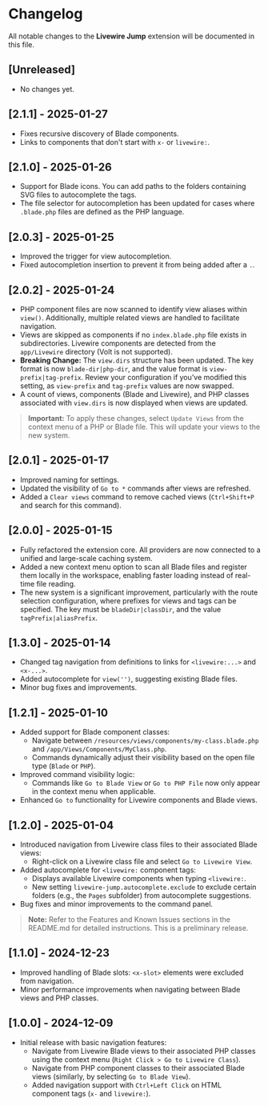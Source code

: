 # Changelog

All notable changes to the **Livewire Jump** extension will be documented in this file.

## [Unreleased]

- No changes yet.

## [2.1.1] - 2025-01-27

- Fixes recursive discovery of Blade components.
- Links to components that don't start with `x-` or `livewire:`.

## [2.1.0] - 2025-01-26

- Support for Blade icons. You can add paths to the folders containing SVG files to autocomplete the tags.  
- The file selector for autocompletion has been updated for cases where `.blade.php` files are defined as the PHP language.

## [2.0.3] - 2025-01-25

- Improved the trigger for view autocompletion.  
- Fixed autocompletion insertion to prevent it from being added after a `.`.

## [2.0.2] - 2025-01-24

- PHP component files are now scanned to identify view aliases within `view()`. Additionally, multiple related views are handled to facilitate navigation.
- Views are skipped as components if no `index.blade.php` file exists in subdirectories. Livewire components are detected from the `app/Livewire` directory (Volt is not supported).
- **Breaking Change:** The `view.dirs` structure has been updated. The key format is now `blade-dir|php-dir`, and the value format is `view-prefix|tag-prefix`. Review your configuration if you’ve modified this setting, as `view-prefix` and `tag-prefix` values are now swapped.
- A count of views, components (Blade and Livewire), and PHP classes associated with `view.dirs` is now displayed when views are updated.

> **Important:** To apply these changes, select `Update Views` from the context menu of a PHP or Blade file. This will update your views to the new system.

## [2.0.1] - 2025-01-17

- Improved naming for settings.
- Updated the visibility of `Go to *` commands after views are refreshed.
- Added a `Clear views` command to remove cached views (`Ctrl+Shift+P` and search for this command).

## [2.0.0] - 2025-01-15

- Fully refactored the extension core. All providers are now connected to a unified and large-scale caching system.
- Added a new context menu option to scan all Blade files and register them locally in the workspace, enabling faster loading instead of real-time file reading.
- The new system is a significant improvement, particularly with the route selection configuration, where prefixes for views and tags can be specified. The key must be `bladeDir|classDir`, and the value `tagPrefix|aliasPrefix`.

## [1.3.0] - 2025-01-14

- Changed tag navigation from definitions to links for `<livewire:...>` and `<x-...>`.
- Added autocomplete for `view('')`, suggesting existing Blade files.
- Minor bug fixes and improvements.

## [1.2.1] - 2025-01-10

- Added support for Blade component classes:
  - Navigate between `/resources/views/components/my-class.blade.php` and `/app/Views/Components/MyClass.php`.
  - Commands dynamically adjust their visibility based on the open file type (`Blade` or `PHP`).
- Improved command visibility logic:
  - Commands like `Go to Blade View` or `Go to PHP File` now only appear in the context menu when applicable.
- Enhanced `Go to` functionality for Livewire components and Blade views.

## [1.2.0] - 2025-01-04

- Introduced navigation from Livewire class files to their associated Blade views:
  - Right-click on a Livewire class file and select `Go to Livewire View`.
- Added autocomplete for `<livewire:` component tags:
  - Displays available Livewire components when typing `<livewire:`.
  - New setting `livewire-jump.autocomplete.exclude` to exclude certain folders (e.g., the `Pages` subfolder) from autocomplete suggestions.
- Bug fixes and minor improvements to the command panel.

> **Note:** Refer to the Features and Known Issues sections in the README.md for detailed instructions. This is a preliminary release.

## [1.1.0] - 2024-12-23

- Improved handling of Blade slots: `<x-slot>` elements were excluded from navigation.
- Minor performance improvements when navigating between Blade views and PHP classes.

## [1.0.0] - 2024-12-09

- Initial release with basic navigation features:
  - Navigate from Livewire Blade views to their associated PHP classes using the context menu (`Right Click > Go to Livewire Class`).
  - Navigate from PHP component classes to their associated Blade views (similarly, by selecting `Go to Blade View`).
  - Added navigation support with `Ctrl+Left Click` on HTML component tags (`x-` and `livewire:`).